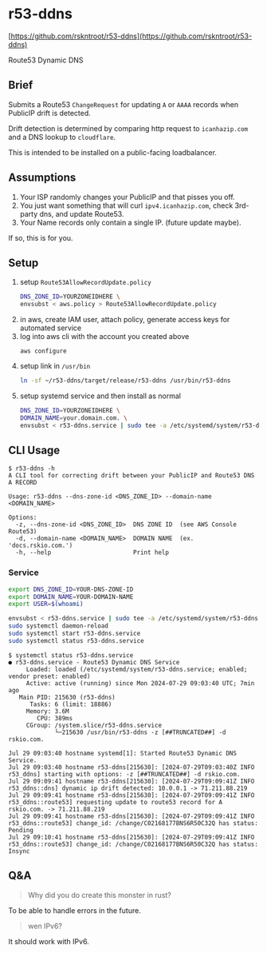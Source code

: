 # r53-ddns

[https://github.com/rskntroot/r53-ddns](https://github.com/rskntroot/r53-ddns)

Route53 Dynamic DNS

## Brief

Submits a Route53 `ChangeRequest` for updating `A` or `AAAA` records when PublicIP drift is detected.

Drift detection is determined by comparing http request to `icanhazip.com` and a DNS lookup to `cloudflare`.

This is intended to be installed on a public-facing loadbalancer.

## Assumptions

1. Your ISP randomly changes your PublicIP and that pisses you off.
1. You just want something that will curl `ipv4.icanhazip.com`, check 3rd-party dns, and update Route53.
1. Your Name records only contain a single IP. (future update maybe).

If so, this is for you.

## Setup

1. setup `Route53AllowRecordUpdate.policy`
    ```zsh
    DNS_ZONE_ID=YOURZONEIDHERE \
    envsubst < aws.policy > Route53AllowRecordUpdate.policy
    ```
1. in aws, create IAM user, attach policy, generate access keys for automated service
1. log into aws cli with the account you created above
    ```
    aws configure
    ```
1. setup link in `/usr/bin`
    ``` zsh
    ln -sf ~/r53-ddns/target/release/r53-ddns /usr/bin/r53-ddns
    ```
1. setup systemd service and then install as normal
    ```zsh
    DNS_ZONE_ID=YOURZONEIDHERE \
    DOMAIN_NAME=your.domain.com. \
    envsubst < r53-ddns.service | sudo tee -a /etc/systemd/system/r53-ddns.service
    ```

## CLI Usage

```
$ r53-ddns -h
A CLI tool for correcting drift between your PublicIP and Route53 DNS A RECORD

Usage: r53-ddns --dns-zone-id <DNS_ZONE_ID> --domain-name <DOMAIN_NAME>

Options:
  -z, --dns-zone-id <DNS_ZONE_ID>  DNS ZONE ID  (see AWS Console Route53)
  -d, --domain-name <DOMAIN_NAME>  DOMAIN NAME  (ex. 'docs.rskio.com.')
  -h, --help                       Print help
```

### Service

``` zsh
export DNS_ZONE_ID=YOUR-DNS-ZONE-ID
export DOMAIN_NAME=YOUR-DOMAIN-NAME
export USER=$(whoami)
```

``` zsh
envsubst < r53-ddns.service | sudo tee -a /etc/systemd/system/r53-ddns.service
sudo systemctl daemon-reload
sudo systemctl start r53-ddns.service
sudo systemctl status r53-ddns.service
```

```
$ systemctl status r53-ddns.service
● r53-ddns.service - Route53 Dynamic DNS Service
     Loaded: loaded (/etc/systemd/system/r53-ddns.service; enabled; vendor preset: enabled)
     Active: active (running) since Mon 2024-07-29 09:03:40 UTC; 7min ago
   Main PID: 215630 (r53-ddns)
      Tasks: 6 (limit: 18886)
     Memory: 3.6M
        CPU: 389ms
     CGroup: /system.slice/r53-ddns.service
             └─215630 /usr/bin/r53-ddns -z [##TRUNCATED##] -d rskio.com.

Jul 29 09:03:40 hostname systemd[1]: Started Route53 Dynamic DNS Service.
Jul 29 09:03:40 hostname r53-ddns[215630]: [2024-07-29T09:03:40Z INFO  r53_ddns] starting with options: -z [##TRUNCATED##] -d rskio.com.
Jul 29 09:09:41 hostname r53-ddns[215630]: [2024-07-29T09:09:41Z INFO  r53_ddns::dns] dynamic ip drift detected: 10.0.0.1 -> 71.211.88.219
Jul 29 09:09:41 hostname r53-ddns[215630]: [2024-07-29T09:09:41Z INFO  r53_ddns::route53] requesting update to route53 record for A rskio.com. -> 71.211.88.219
Jul 29 09:09:41 hostname r53-ddns[215630]: [2024-07-29T09:09:41Z INFO  r53_ddns::route53] change_id: /change/C02168177BNS6R50C32Q has status: Pending
Jul 29 09:10:41 hostname r53-ddns[215630]: [2024-07-29T09:09:41Z INFO  r53_ddns::route53] change_id: /change/C02168177BNS6R50C32Q has status: Insync
```

## Q&A

> Why did you do create this monster in rust?

To be able to handle errors in the future.

> wen IPv6?

It should work with IPv6.
